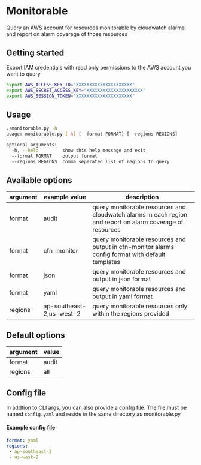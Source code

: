 # Monitorable

Query an AWS account for resources monitorable by cloudwatch alarms and report on alarm coverage of those resources

## Getting started

Export IAM credentials with read only permissions to the AWS account you want to query 

```bash
export AWS_ACCESS_KEY_ID="XXXXXXXXXXXXXXXXXXXXX"
export AWS_SECRET_ACCESS_KEY="XXXXXXXXXXXXXXXXXXXXX"
export AWS_SESSION_TOKEN="XXXXXXXXXXXXXXXXXXXXX"
```

## Usage

```bash
./monitorable.py -h
usage: monitorable.py [-h] [--format FORMAT] [--regions REGIONS]

optional arguments:
  -h, --help         show this help message and exit
  --format FORMAT    output format
  --regions REGIONS  comma seperated list of regions to query
```

## Available options

argument | example value | description
--- | --- | ---
format | audit | query monitorable resources and cloudwatch alarms in each region and report on alarm coverage of resources
format | cfn-monitor | query monitorable resources and output in cfn-monitor alarms config format with default templates
format | json | query monitorable resources and output in json format
format | yaml | query monitorable resources and output in yaml format
regions | ap-southeast-2,us-west-2 | query monitorable resources only within the regions provided

## Default options

argument | value
--- | ---
format | audit
regions | all

## Config file

In addtion to CLI args, you can also provide a config file. The file must be named `config.yaml` and reside in the same directory as monitorable.py

#### Example config file

```yaml
format: yaml
regions:
 - ap-southeast-2
 - us-west-2
```